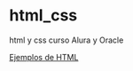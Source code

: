 # html_css

html y css curso Alura y Oracle

<!-- insertar una liga en Readme.md -->
<a href="https://www.w3schools.com/" target="_blank">Ejemplos de HTML</a>
